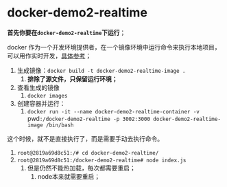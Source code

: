 # docker-demo2-realtime

**首先你要在`docker-demo2-realtime`下运行**；

docker 作为一个开发环境提供者，在一个镜像环境中运行命令来执行本地项目，可以用作实时开发，[具体参考](https://juejin.cn/post/6932808129189150734)；

1. 生成镜像：`docker build -t docker-demo2-realtime-image .`
   1. **排除了源文件，只保留运行环境；**
2. 查看生成的镜像
   1. `docker images`
3. 创建容器并运行：
   1. `docker run -it --name docker-demo2-realtime-container -v `pwd`:/docker-demo2-realtime -p 3002:3000 docker-demo2-realtime-image /bin/bash`

这个时候，就不是直接执行了，而是需要手动去执行命令。

1. `root@2819a69d8c51:/# cd docker-demo2-realtime/`
2. `root@2819a69d8c51:/docker-demo2-realtime# node index.js`
   1. 但是仍然不能热加载，每次都需要重启；
      1. node本来就需要重启；
